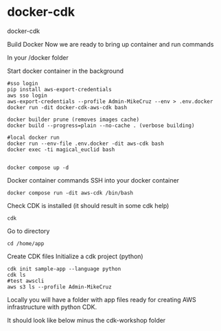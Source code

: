 # docker-cdk
docker-cdk


Build Docker
Now we are ready to bring up container and run commands

In your /docker folder

Start docker container in the background

```
#sso login
pip install aws-export-credentials
aws sso login
aws-export-credentials --profile Admin-MikeCruz --env > .env.docker
docker run -dit docker-cdk-aws-cdk bash

docker builder prune (removes images cache)
docker build --progress=plain --no-cache . (verbose building)

#local docker run
docker run --env-file .env.docker -dit aws-cdk bash
docker exec -ti magical_euclid bash


docker compose up -d
```
Docker container commands
SSH into your docker container

```
docker compose run -dit aws-cdk /bin/bash
```
Check CDK is installed (it should result in some cdk help)

```
cdk
```

Go to directory

```
cd /home/app
```

Create CDK files
Initialize a cdk project (python)

```
cdk init sample-app --language python
cdk ls
#test awscli
aws s3 ls --profile Admin-MikeCruz
```

Locally you will have a folder with app files ready for creating AWS infrastructure with python CDK.

It should look like below minus the cdk-workshop folder
